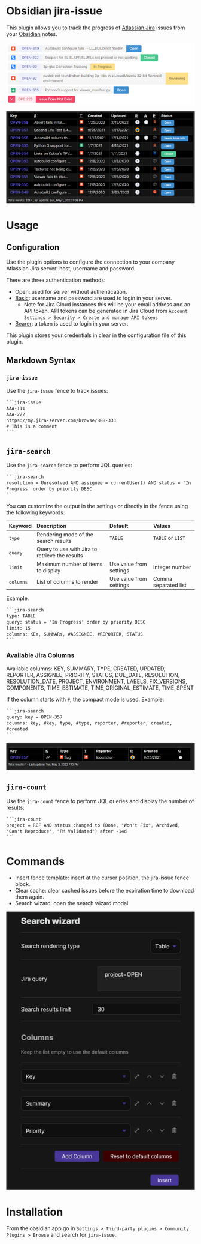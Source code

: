 # Obsidian jira-issue

This plugin allows you to track the progress of [Atlassian Jira](https://www.atlassian.com/software/jira) issues from your [Obsidian](https://obsidian.md/) notes.

![issues](./doc/issues.png)

![searchResults](./doc/searchResults2.png)

# Usage

## Configuration

Use the plugin options to configure the connection to your company Atlassian Jira server: host, username and password.

There are three authentication methods:

- Open: used for server without authentication.
- [Basic](https://datatracker.ietf.org/doc/html/rfc7617): username and password are used to login in your server.
  - Note for Jira Cloud instances this will be your email address and an API token.  API tokens can be generated in Jira Cloud from `Account Settings > Security > Create and manage API tokens`
- [Bearer](https://datatracker.ietf.org/doc/html/rfc6750): a token is used to login in your server.

This plugin stores your credentials in clear in the configuration file of this plugin.

## Markdown Syntax

### `jira-issue`
Use the `jira-issue` fence to track issues:

    ```jira-issue
    AAA-111
    AAA-222
    https://my.jira-server.com/browse/BBB-333
    # This is a comment
    ```

## `jira-search`
Use the `jira-search` fence to perform JQL queries:

    ```jira-search
    resolution = Unresolved AND assignee = currentUser() AND status = 'In Progress' order by priority DESC
    ```

You can customize the output in the settings or directly in the fence using the following keywords:

| Keyword | Description | Default | Values |
| :- | :- | :- | :- |
| `type` | Rendering mode of the search results | `TABLE` | `TABLE` or `LIST` |
| `query` | Query to use with Jira to retrieve the results |  |  |
| `limit` | Maximum number of items to display | Use value from settings | Integer number |
| `columns` | List of columns to render | Use value from settings | Comma separated list |

Example:

    ```jira-search
    type: TABLE
    query: status = 'In Progress' order by priority DESC
    limit: 15
    columns: KEY, SUMMARY, #ASSIGNEE, #REPORTER, STATUS
    ```

### Available Jira Columns

Available columns:
    KEY, SUMMARY, TYPE, CREATED, UPDATED, REPORTER, ASSIGNEE, PRIORITY, STATUS, DUE_DATE, RESOLUTION, RESOLUTION_DATE, PROJECT, ENVIRONMENT, LABELS, FIX_VERSIONS, COMPONENTS, TIME_ESTIMATE, TIME_ORIGINAL_ESTIMATE, TIME_SPENT

If the column starts with `#`, the compact mode is used. Example:

    ```jira-search
    query: key = OPEN-357
    columns: key, #key, type, #type, reporter, #reporter, created, #created
    ```
![Compact Columns](./doc/compactColumns.png)

## `jira-count`
Use the `jira-count` fence to perform JQL queries and display the number of results:

    ```jira-count
    project = REF AND status changed to (Done, "Won't Fix", Archived, "Can't Reproduce", "PM Validated") after -14d
    ```

# Commands

- Insert fence template: insert at the cursor position, the jira-issue fence block.
- Clear cache: clear cached issues before the expiration time to download them again.
- Search wizard: open the search wizard modal:

![searchWizard](./doc/searchWizard.png)

# Installation
From the obsidian app go in `Settings > Third-party plugins > Community Plugins > Browse` and search for `jira-issue`.
